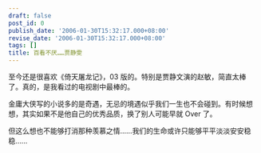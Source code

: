 ```yaml
---
draft: false
post_id: 0
publish_date: '2006-01-30T15:32:17.000+08:00'
revise_date: '2006-01-30T15:32:17.000+08:00'
tags: []
title: 百看不厌……贾静雯
---
```


至今还是很喜欢《倚天屠龙记》，03 版的。特别是贾静文演的赵敏，简直太棒了。真的，是我看过的电视剧中最棒的。

金庸大侠写的小说多的是奇遇，无忌的境遇似乎我们一生也不会碰到。有时候想想，其实如果不是他自己的优秀品质，换了别人可能早就 Over 了。

但这么想也不能够打消那种羡慕之情……我们的生命或许只能够平平淡淡安安稳稳……
